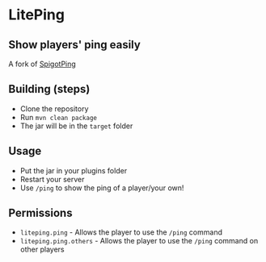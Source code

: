 # LitePing

## Show players' ping easily

A fork of [SpigotPing](https://github.com/xDefcon/spigot-ping)

## Building (steps)

- Clone the repository
- Run `mvn clean package`
- The jar will be in the `target` folder

## Usage

- Put the jar in your plugins folder
- Restart your server
- Use `/ping` to show the ping of a player/your own!

## Permissions

- `liteping.ping` - Allows the player to use the `/ping` command
- `liteping.ping.others` - Allows the player to use the `/ping` command on other players
